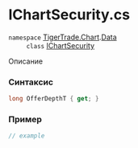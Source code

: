 
# IChartSecurity.cs
`namespace` [TigerTrade.Chart](../../../../TigerTrade.Chart.md).[Data](../../../../TigerTrade.Chart/Data.md)  
&nbsp;&nbsp;&nbsp;&nbsp;&nbsp;&nbsp;&nbsp;&nbsp;&nbsp;`class` [IChartSecurity](../../IChartSecurity.cs.md)

Описание

### Синтаксис
```csharp
long OfferDepthT { get; }
```
### Пример  
```csharp
// example
```
